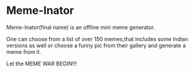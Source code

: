 # Meme-Inator
Meme-Inator(final name) is an offline mini meme generator.<p>
One can choose from a list of over 150  memes,that includes some Indian versions as well or choose a funny pic from their gallery and generate a meme from it.<p>
Let the MEME WAR BEGIN!!!
